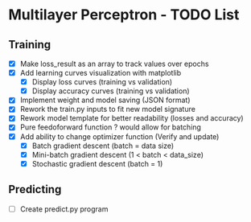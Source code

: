 # Multilayer Perceptron - TODO List

## Training
- [x] Make loss_result as an array to track values over epochs
- [x] Add learning curves visualization with matplotlib
  - [x] Display loss curves (training vs validation)
  - [x] Display accuracy curves (training vs validation)
- [x] Implement weight and model saving (JSON format)
- [x] Rework the train.py inputs to fit new model signature
- [x] Rework model template for better readability (losses and accuracy)
- [x] Pure feedoforward function ? would allow for batching
- [x] Add ability to change optimizer function (Verify and update)
  - [x] Batch gradient descent (batch = data size)
  - [x] Mini-batch gradient descent (1 < batch < data_size)
  - [x] Stochastic gradient descent (batch = 1)

## Predicting
- [ ] Create predict.py program
